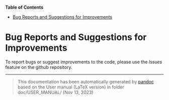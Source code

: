 **Table of Contents**

- [Bug Reports and Suggestions for Improvements](#cha:Bug-Reports-and)

Bug Reports and Suggestions for Improvements
============================================

To report bugs or suggest improvements to the code, please use the *Issues* feature on the github repository.

-----
> This documentation has been automatically generated by [pandoc](http://www.pandoc.org)
> based on the User manual (LaTeX version) in folder doc/USER_MANUAL/
> (Nov 13, 2023)


